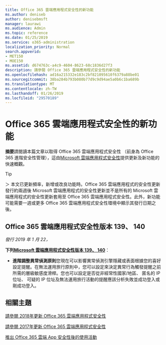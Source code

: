 ```yaml
---
title: Office 365 雲端應用程式安全性的新功能
ms.author: deniseb
author: denisebmsft
manager: laurawi
ms.audience: Admin
ms.topic: reference
ms.date: 01/25/2019
ms.service: o365-administration
localization_priority: Normal
search.appverid:
- MET150
- MOE150
ms.assetid: d674763c-a4c9-4604-8623-68c1836d27f3
description: 請參閱 Office 365 雲端應用程式安全性的新功能
ms.openlocfilehash: ad16a215332e183c2bf821095610f6379a88be01
ms.sourcegitcommit: 38ba284b793b080b77d9c9d94ae5a0b6c1ba689b
ms.translationtype: MT
ms.contentlocale: zh-TW
ms.lasthandoff: 01/26/2019
ms.locfileid: "29570189"
---
```

# <a name="what-is-new-in-office-365-cloud-app-security"></a>Office 365 雲端應用程式安全性的新功能

**摘要**請閱讀本篇文章以取得 Office 365 雲端應用程式安全性 （前身為 Office 365 進階安全性管理），這由[Microsoft 雲端應用程式安全性](https://aka.ms/whatiscas)提供更新及新功能的快速概觀。
  
> [!TIP]
> ＞ 本文已更新頻率，新增或改良功能時。Office 365 雲端應用程式的安全性更新發行約兩週後 Microsoft 雲端應用程式的安全性更新並不是所有的 Microsoft 雲端應用程式的安全性更新套用至 Office 365 雲端應用程式安全性。此外，新功能可能需要一週或更多 Office 365 雲端應用程式安全性環境中顯示其發行日期之後。

## <a name="office-365-cloud-app-security-releases-139-140"></a>Office 365 雲端應用程式安全性版本 139、 140

*發行 2019 年 1 月 22，*

**下列[Microsoft 雲端應用程式安全性版本 139、 140](https://docs.microsoft.com/cloud-app-security/release-notes#cloud-app-security-release-139-140)**：

- **進階調整異常偵測原則**您現在可以影響異常偵測引擎隱藏或表面根據您的喜好設定提醒。在無法運用旅行原則中，您可以設定來決定異常行為觸發提醒之前所需的層級敏感度滑桿。您也可以設定是否從非經常性國家/地區、 匿名的 IP 位址、 可疑的 IP 位址及無法運用旅行活動的提醒應該分析失敗並成功登入或剛成功登入。 

## <a name="related-topics"></a>相關主題

[請參閱 2018年更新 Office 365 雲端應用程式安全性](new-in-office-365-cas-2018.md)

[請參閱 2017年更新 Office 365 雲端應用程式安全性](new-in-office-365-cas-2017.md)
    
[推出 Office 365 雲端 App 安全性後的使用活動](utilization-activities-for-ocas.md)